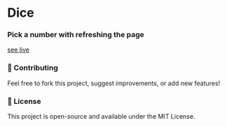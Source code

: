 # Dice
### Pick a number with refreshing the page
<a href="https://rahila-hussaini.github.io/Your_Dice_Num" target="_blank">see live</a>

### 🌟 Contributing
Feel free to fork this project, suggest improvements, or add new features!

### 📜 License
This project is open-source and available under the MIT License.
